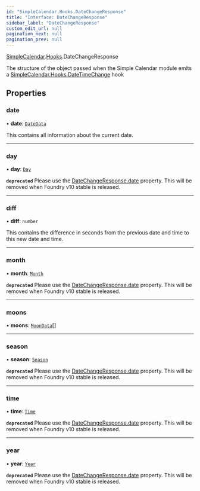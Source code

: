 ```yaml
---
id: "SimpleCalendar.Hooks.DateChangeResponse"
title: "Interface: DateChangeResponse"
sidebar_label: "DateChangeResponse"
custom_edit_url: null
pagination_next: null
pagination_prev: null
---
```


[SimpleCalendar](../namespaces/SimpleCalendar.md).[Hooks](../namespaces/SimpleCalendar.Hooks.md).DateChangeResponse

The structure of the object passed when the Simple Calendar module emits a [SimpleCalendar.Hooks.DateTimeChange](../namespaces/SimpleCalendar.Hooks.md#datetimechange) hook

## Properties

### date

• **date**: [`DateData`](SimpleCalendar.DateData.md)

This contains all information about the current date.

___

### day

• **day**: [`Day`](SimpleCalendar.Hooks.Day.md)

**`deprecated`** Please use the [DateChangeResponse.date](SimpleCalendar.Hooks.DateChangeResponse.md#date) property. This will be removed when Foundry v10 stable is released.

___

### diff

• **diff**: `number`

This contains the difference in seconds from the previous date and time to this new date and time.

___

### month

• **month**: [`Month`](SimpleCalendar.Hooks.Month.md)

**`deprecated`** Please use the [DateChangeResponse.date](SimpleCalendar.Hooks.DateChangeResponse.md#date) property. This will be removed when Foundry v10 stable is released.

___

### moons

• **moons**: [`MoonData`](SimpleCalendar.MoonData.md)[]

___

### season

• **season**: [`Season`](SimpleCalendar.Hooks.Season.md)

**`deprecated`** Please use the [DateChangeResponse.date](SimpleCalendar.Hooks.DateChangeResponse.md#date) property. This will be removed when Foundry v10 stable is released.

___

### time

• **time**: [`Time`](SimpleCalendar.Hooks.Time.md)

**`deprecated`** Please use the [DateChangeResponse.date](SimpleCalendar.Hooks.DateChangeResponse.md#date) property. This will be removed when Foundry v10 stable is released.

___

### year

• **year**: [`Year`](SimpleCalendar.Hooks.Year.md)

**`deprecated`** Please use the [DateChangeResponse.date](SimpleCalendar.Hooks.DateChangeResponse.md#date) property. This will be removed when Foundry v10 stable is released.
